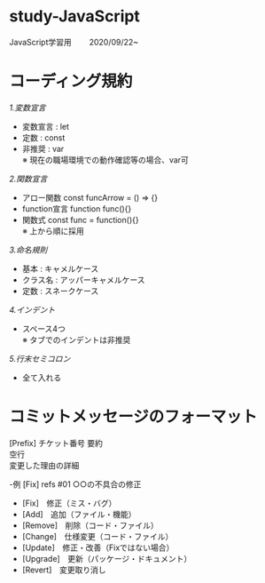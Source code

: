 # study-JavaScript
JavaScript学習用　　
2020/09/22~

# コーディング規約
*1.変数宣言*
- 変数宣言 : let
- 定数 : const
- 非推奨 : var  
※ 現在の職場環境での動作確認等の場合、var可

*2.関数宣言*
- アロー関数 const funcArrow = () => {}
- function宣言 function func(){}
- 関数式 const func = function(){}  
※ 上から順に採用

*3.命名規則*
- 基本 : キャメルケース
- クラス名 : アッパーキャメルケース
- 定数 : スネークケース

*4.インデント*
- スペース4つ  
※ タブでのインデントは非推奨

*5.行末セミコロン*
- 全て入れる
  
  
# コミットメッセージのフォーマット
[Prefix] チケット番号 要約  
空行  
変更した理由の詳細  

-例
[Fix] refs #01 ○○の不具合の修正

- [Fix]　修正（ミス・バグ）
- [Add]　追加（ファイル・機能）
- [Remove]　削除（コード・ファイル）
- [Change]　仕様変更（コード・ファイル）
- [Update]　修正・改善（Fixではない場合）
- [Upgrade]　更新（パッケージ・ドキュメント）
- [Revert]　変更取り消し
